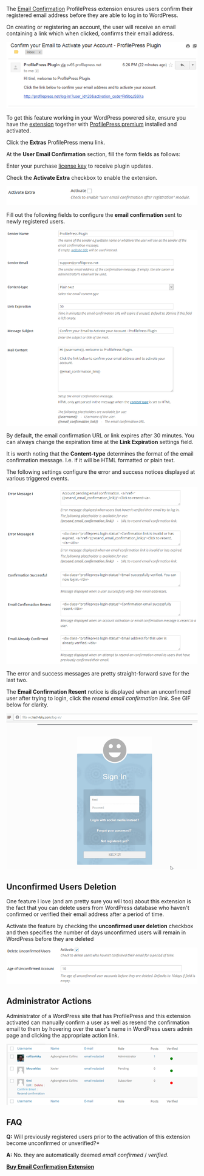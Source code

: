 The [Email Confirmation](http://profilepress.net/downloads/email-confirmation/?ref=email_confirm_doc) ProfilePress extension ensures users confirm their registered email address before they are able to log in to WordPress.


On creating or registering an account, the user will receive an email containing a link which when clicked, confirms their email address.


![Email confirmation content](img/email-confirmation-content.png)

To get this feature working in your WordPress powered site, ensure you have the [extension](http://profilepress.net/downloads/mailchimp/) together with [ProfilePress premium](http://profilepress.net/pricing/) installed and activated.


Click the **Extras** ProfilePress menu link.


At the **User Email Confirmation** section, fill the form fields as follows:


Enter your purchase [license key](http://profilepress.net/downloads/email-confirmation/) to receive plugin updates.


Check the **Activate Extra** checkbox to enable the extension.


![Activate to enable email Confirmation extension](img/activate-email-confirmation.png)


Fill out the following fields to configure the **email confirmation** sent to newly registered users.


![Confirmation email configuration](img/email-confirm-mail-config.png)


By default, the email confirmation URL or link expires after 30 minutes. You can always change the expiration time at the **Link Expiration** settings field.


It is worth noting that the **Content-type** determines the format of the email confirmation message. I.e. if it will be HTML formatted or plain text.


The following settings configure the error and success notices displayed at various triggered events.


![Error and success messages - email confirmation](img/error-success-msg-email-confirm.png)


The error and success messages are pretty straight-forward save for the last two.


The **Email Confirmation Resent** notice is displayed when an unconfirmed user after trying to login, click the *resend email confirmation link*. See GIF below for clarity.


![Email confirmation WordPress demo](img/wordpress-email-confirm-demo.gif)


## Unconfirmed Users Deletion
One feature I love (and am pretty sure you will too) about this extension is the fact that you can delete users from WordPress database who haven't confirmed or verified their email address after a period of time.


Activate the feature by checking the **unconfirmed user deletion** checkbox and then specifies the number of days unconfirmed users will remain in WordPress before they are deleted


![Delete users who haven't confirmed their email addresses](img/unconfirmed-user-deletion.png)

## Administrator Actions

Administrator of a WordPress site that has ProfilePress and this extension activated can manually confirm a user as well as resend the confirmation email to them by hovering over the user's name in WordPress users admin page and clicking the appropriate action link.

![WordPress user table](img/wp-user-table.png)


## FAQ

**Q:** Will previously registered users prior to the activation of this extension become unconfirmed or unverified?*

**A:** No. they are automatically deemed *email confirmed* / *verified*.


<a href="http://profilepress.net/downloads/email-confirmation/?ref=email_confirm_doc">
 <div class="buy-now-green">
      <strong>Buy Email Confirmation Extension</strong>
 </div>
</a>
